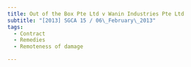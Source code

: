 ```yaml
---
title: Out of the Box Pte Ltd v Wanin Industries Pte Ltd 
subtitle: "[2013] SGCA 15 / 06\_February\_2013"
tags:
  - Contract
  - Remedies
  - Remoteness of damage

---
```


